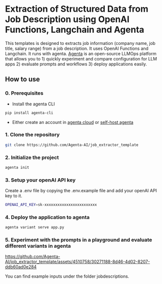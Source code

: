 # Extraction of Structured Data from Job Description using OpenAI Functions, Langchain and Agenta


This templates is designed to extracts job information (company name, job 
title, salary range) from a job description. It uses OpenAI Functions and 
Langchain. It runs with agenta. 
[Agenta](https://github.com/agenta-ai/agenta) is an open-source LLMOps 
platform that allows you to 1) quickly experiment and compare 
configuration for LLM apps 2) evaluate prompts and workflows 3) deploy 
applications easily. 

## How to use
### 0. Prerequisites
-  Install the agenta CLI
```bash
pip install agenta-cli
```
- Either create an account in [agenta cloud](https://cloud.agenta.ai/) or 
[self-host agenta](/self-host/host-locally)

### 1. Clone the repository

```bash
git clone https://github.com/Agenta-AI/job_extractor_template
```

### 2. Initialize the project

```bash
agenta init
```

### 3. Setup your openAI API key
Create a .env file by copying the .env.example file and add your openAI 
API key to it.
```bash
OPENAI_API_KEY=sk-xxxxxxxxxxxxxxxxxxxxxxxx
```

### 4. Deploy the application to agenta

```bash
agenta variant serve app.py
```

### 5. Experiment with the prompts in a playground and evaluate different variants in agenta

https://github.com/Agenta-AI/job_extractor_template/assets/4510758/30271188-8d46-4d02-8207-ddb60ad0e284

You can find example inputs under the folder jobdescriptions.